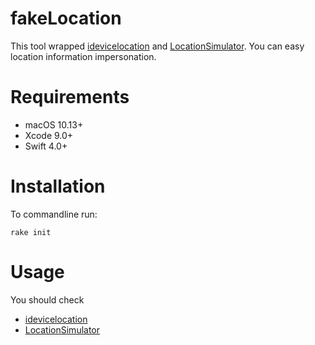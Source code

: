 # fakeLocation
This tool wrapped [idevicelocation](https://github.com/JonGabilondoAngulo/idevicelocation) and [LocationSimulator](https://github.com/watanabetoshinori/LocationSimulator).
You can easy location information impersonation.

# Requirements
- macOS 10.13+
- Xcode 9.0+
- Swift 4.0+

# Installation
To commandline run:
```
rake init
```

# Usage
You should check
- [idevicelocation](https://github.com/JonGabilondoAngulo/idevicelocation)
- [LocationSimulator](https://github.com/watanabetoshinori/LocationSimulator)
